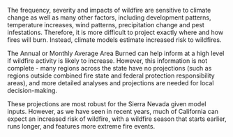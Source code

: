 The frequency, severity and impacts of wildfire are sensitive to climate change as well as many other factors, including development patterns, temperature increases, wind patterns, precipitation change and pest infestations. Therefore, it is more difficult to project exactly where and how fires will burn. Instead, climate models estimate increased risk to wildfires.

The Annual or Monthly Average Area Burned can help inform at a high level if wildfire activity is likely to increase. However, this information is not complete - many regions across the state have no projections (such as regions outside combined fire state and federal protection responsibility areas), and more detailed analyses and projections are needed for local decision-making.

These projections are most robust for the Sierra Nevada given model inputs. However, as we have seen in recent years, much of California can expect an increased risk of wildfire, with a wildfire season that starts earlier, runs longer, and features more extreme fire events.